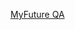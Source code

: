 [MyFuture QA](https://myfuture-qa.prudential.com/?utm_source=Facebook&utm_medium=social_media&utm_campaign=Marketing_facebook&utm_content=content)
